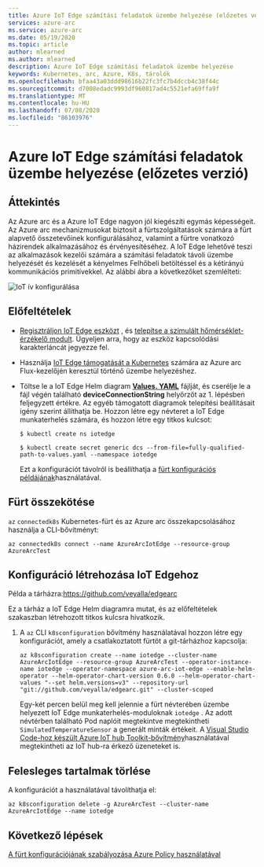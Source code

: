 ```yaml
---
title: Azure IoT Edge számítási feladatok üzembe helyezése (előzetes verzió)
services: azure-arc
ms.service: azure-arc
ms.date: 05/19/2020
ms.topic: article
author: mlearned
ms.author: mlearned
description: Azure IoT Edge számítási feladatok üzembe helyezése
keywords: Kubernetes, arc, Azure, K8s, tárolók
ms.openlocfilehash: bfaa43a03ddd98616b22fc3fc7b4dccb4c38f44c
ms.sourcegitcommit: d7008edadc9993df960817ad4c5521efa69ffa9f
ms.translationtype: MT
ms.contentlocale: hu-HU
ms.lasthandoff: 07/08/2020
ms.locfileid: "86103976"
---
```

# <a name="deploy-azure-iot-edge-workloads-preview"></a>Azure IoT Edge számítási feladatok üzembe helyezése (előzetes verzió)

## <a name="overview"></a>Áttekintés

Az Azure arc és a Azure IoT Edge nagyon jól kiegészíti egymás képességeit. Az Azure arc mechanizmusokat biztosít a fürtszolgáltatások számára a fürt alapvető összetevőinek konfigurálásához, valamint a fürtre vonatkozó házirendek alkalmazásához és érvényesítéséhez. A IoT Edge lehetővé teszi az alkalmazások kezelői számára a számítási feladatok távoli üzembe helyezését és kezelését a kényelmes Felhőbeli betöltéssel és a kétirányú kommunikációs primitívekkel. Az alábbi ábra a következőket szemlélteti:

![IoT ív konfigurálása](./media/edge-arc.png)

## <a name="pre-requisites"></a>Előfeltételek

* [Regisztráljon IoT Edge eszközt](../../iot-edge/quickstart-linux.md#register-an-iot-edge-device) , és [telepítse a szimulált hőmérséklet-érzékelő modult](../../iot-edge/quickstart-linux.md#deploy-a-module). Ügyeljen arra, hogy az eszköz kapcsolódási karakterláncát jegyezze fel.

* Használja [IoT Edge támogatását a Kubernetes](https://aka.ms/edgek8sdoc) számára az Azure arc Flux-kezelőjén keresztül történő üzembe helyezéshez.

* Töltse le a IoT Edge Helm diagram [**Values. YAML**](https://github.com/Azure/iotedge/blob/master/kubernetes/charts/edge-kubernetes/values.yaml) fájlját, és cserélje le a fájl végén található **deviceConnectionString** helyőrzőt az 1. lépésben feljegyzett értékre. Az egyéb támogatott diagramok telepítési beállításait igény szerint állíthatja be. Hozzon létre egy névteret a IoT Edge munkaterhelés számára, és hozzon létre egy titkos kulcsot:

    ```
    $ kubectl create ns iotedge

    $ kubectl create secret generic dcs --from-file=fully-qualified-path-to-values.yaml --namespace iotedge
    ```

    Ezt a konfigurációt távolról is beállíthatja a [fürt konfigurációs példájának](./use-gitops-connected-cluster.md)használatával.

## <a name="connect-a-cluster"></a>Fürt összekötése

`az` `connectedk8s` Kubernetes-fürt és az Azure arc összekapcsolásához használja a CLI-bővítményt:

  ```
  az connectedk8s connect --name AzureArcIotEdge --resource-group AzureArcTest
  ```

## <a name="create-a-configuration-for-iot-edge"></a>Konfiguráció létrehozása IoT Edgehoz

Példa a tárházra:https://github.com/veyalla/edgearc

Ez a tárház a IoT Edge Helm diagramra mutat, és az előfeltételek szakaszban létrehozott titkos kulcsra hivatkozik.

1. A `az` CLI `k8sconfiguration` bővítmény használatával hozzon létre egy konfigurációt, amely a csatlakoztatott fürtöt a git-tárházhoz kapcsolja:

    ```
    az k8sconfiguration create --name iotedge --cluster-name AzureArcIotEdge --resource-group AzureArcTest --operator-instance-name iotedge --operator-namespace azure-arc-iot-edge --enable-helm-operator --helm-operator-chart-version 0.6.0 --helm-operator-chart-values "--set helm.versions=v3" --repository-url "git://github.com/veyalla/edgearc.git" --cluster-scoped
    ```

    Egy-két percen belül meg kell jelennie a fürt névterében üzembe helyezett IoT Edge munkaterhelés-moduloknak `iotedge` . Az adott névtérben található Pod naplóit megtekintve megtekintheti `SimulatedTemperatureSensor` a generált minták értékeit. A [Visual Studio Code-hoz készült Azure IoT hub Toolkit-bővítmény](https://marketplace.visualstudio.com/items?itemName=vsciot-vscode.azure-iot-toolkit)használatával megtekintheti az IoT hub-ra érkező üzeneteket is.

## <a name="cleanup"></a>Felesleges tartalmak törlése

A konfigurációt a használatával távolíthatja el:

```
az k8sconfiguration delete -g AzureArcTest --cluster-name AzureArcIotEdge --name iotedge
```

## <a name="next-steps"></a>Következő lépések

[A fürt konfigurációjának szabályozása Azure Policy használatával](./use-azure-policy.md)
